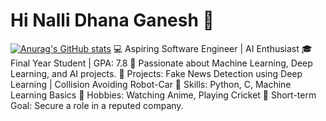# Hi Nalli Dhana Ganesh 👋

[![Anurag's GitHub stats](https://github-readme-stats.vercel.app/api?username=anuraghazra)](https://github.com/anuraghazra/github-readme-stats)
💻 Aspiring Software Engineer | AI Enthusiast
🎓 Final Year Student | GPA: 7.8
📂 Passionate about Machine Learning, Deep Learning, and AI projects.
🌟 Projects: Fake News Detection using Deep Learning | Collision Avoiding Robot-Car
🌱 Skills: Python, C, Machine Learning Basics
🏏 Hobbies: Watching Anime, Playing Cricket
🎯 Short-term Goal: Secure a role in a reputed company.
